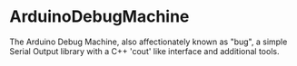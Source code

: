 # ArduinoDebugMachine
The Arduino Debug Machine, also affectionately known as "bug", a simple Serial Output library with a C++ 'cout' like interface and additional tools.
